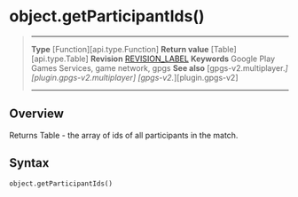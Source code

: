 # object.getParticipantIds()

> --------------------- ------------------------------------------------------------------------------------------
> __Type__              [Function][api.type.Function]
> __Return value__      [Table][api.type.Table]
> __Revision__          [REVISION_LABEL](REVISION_URL)
> __Keywords__          Google Play Games Services, game network, gpgs
> __See also__          [gpgs-v2.multiplayer.*][plugin.gpgs-v2.multiplayer]
>                       [gpgs-v2.*][plugin.gpgs-v2]
> --------------------- ------------------------------------------------------------------------------------------

## Overview

Returns Table - the array of ids of all participants in the match.

## Syntax

	object.getParticipantIds()